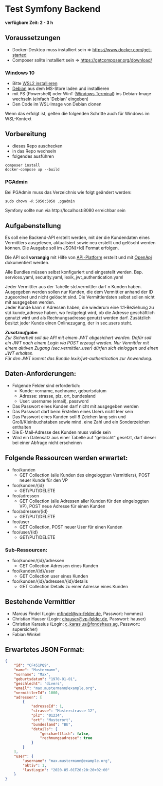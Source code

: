 # Test Symfony Backend
**verfügbare Zeit: 2 - 3 h**

## Voraussetzungen
- Docker-Desktop muss installiert sein => https://www.docker.com/get-started
- Composer sollte installiert sein => https://getcomposer.org/download/

### Windows 10
- Bitte [WSL2 installieren](https://docs.microsoft.com/en-us/windows/wsl/install-win10)
- [Debian](https://www.microsoft.com/de-de/p/debian/9msvkqc78pk6?rtc=1&activetab=pivot:overviewtab) aus dem MS-Store laden und installieren
- mit PS (Powershell) oder WinT ([Windows Terminal](https://www.microsoft.com/de-de/p/windows-terminal/9n0dx20hk701?rtc=1&activetab=pivot:overviewtab)) ins Debian-Image wechseln (einfach 'Debian' eingeben)
- Den Code im WSL-Image von Debian clonen

Wenn das erfolgt ist, gelten die folgenden Schritte auch für Windows im WSL-Kontext

## Vorbereitung
- dieses Repo auschecken
- in das Repo wechseln
- folgendes ausführen

```shell script
composer install
docker-compose up --build
```
### PGAdmin
Bei PGAdmin muss das Verzeichnis wie folgt geändert werden:
```shell script
sudo chown -R 5050:5050 .pgadmin
```

Symfony sollte nun via http://localhost:8080 erreichbar sein

## Aufgabenstellung
Es soll eine Backend-API erstellt werden, mit der die Kundendaten eines Vermittlers ausgelesen, aktualisiert sowie neu erstellt und gelöscht werden können. Die Ausgabe soll im JSON(+ld) Format erfolgen.

Die API soll **vorrangig** mit Hilfe von [API-Platform](https://api-platform.com/docs/core/) erstellt und mit [OpenApi](https://www.openapis.org/) dokumentiert werden.    

Alle Bundles müssen selbst konfiguriert und eingestellt werden.
Bsp. services.yaml, security.yaml, lexik_jwt_authentication.yaml

Jeder Vermittler aus der Tabelle std.vermittler darf n Kunden haben. Ausgegeben werden sollen nur Kunden, die dem Vermittler anhand der ID zugeordnet und nicht gelöscht sind. Die Vermittlerdaten selbst sollen nicht mit ausgegeben werden.  
Jeder Kunde kann n Adressen haben, die wiederum eine 1:1-Beziehung zu std.kunde_adresse haben, wo festgelegt wird, ob die Adresse geschäftlich genutzt wird und als Rechnungsadresse genutzt werden darf. Zusätzlich besitzt jeder Kunde einen Onlinezugang, der in sec.users steht.

_**Zusatzaufgabe**_:  
_Zur Sicherheit soll die API mit einem JWT abgesichert werden. Dafür soll ein JWT nach einem Login via POST erzeugt werden. Nur Vermittler mit einem aktiven Zugang (sec.vermittler_user) dürfen sich einloggen und einen JWT erhalten._  
_Für den JWT kommt das Bundle lexik/jwt-authentication zur Anwendung._

## Daten-Anforderungen:  
- Folgende Felder sind erforderlich:
  - Kunde: vorname, nachname, geburtsdatum
  - Adresse: strasse, plz, ort, bundesland
  - User: username (email), password
- Das Passwort eines Kunden darf nicht mit ausgegeben werden
- Das Passwort darf beim Erstellen eines Users nicht leer sein
- Das Passwort eines Kunden soll 8 Zeichen lang sein und Groß/Kleinbuchstaben sowie mind. eine Zahl und ein Sonderzeichen enthalten
- Die E-Mail-Adresse des Kunden muss valide sein
- Wird ein Datensatz aus einer Tabelle auf "gelöscht" gesetzt, darf dieser bei einer Abfrage nicht erscheinen

## Folgende Ressourcen werden erwartet:
- foo/kunden
  - GET Collection (alle Kunden des eingeloggten Vermittlers), POST neuer Kunde für den VP
- foo/kunden/{id}
  - GET/PUT/DELETE
- foo/adressen
  - GET Collection (alle Adressen aller Kunden für den eingeloggten VP), POST neue Adresse für einen Kunden
- foo/adressen/{id}
  - GET/PUT/DELETE
- foo/user
  - GET Collection, POST neuer User für einen Kunden
- foo/user/{id}
  - GET/PUT/DELETE

### Sub-Ressourcen:
- foo/kunden/{id}/adressen
  - GET Collection Adressen eines Kunden
- foo/kunden/{id}/user
  - GET Collection user eines Kunden
- foo/kunden/{id}/adressen/{id}/details
  - GET Collection Details zu einer Adresse eines Kunden

## Bestehende Vermittler
- Marcus Findel (Login: mfindel@vp-felder.de, Passwort: hommes)
- Christian Hauser (Login: chauser@vp-felder.de, Passwort: hauser)
- Christian Karasius (Login: c_karasius@fondshaus.ag, Passwort: supersicher)
- Fabian Winkel

## Erwartetes JSON Format:

```json
{
    "id": "CF451PQ9",
    "name": "Mustermann",
    "vorname": "Max",
    "geburtsdatum": "1970-01-01",
    "geschlecht": "divers",
    "email": "max.mustermann@example.org",
    "vermittlerId": 1000,
    "adressen": [
        {
            "adresseId": 1,
            "strasse": "Musterstrasse 12",
            "plz": "01234",
            "ort": "Musterort",
            "bundesland": "BE",
            "details": {
                "geschaeftlich": false,
                "rechnungsadresse": true
            }
        }
    ],
    "user": {
        "username": "max.mustermann@example.org",
        "aktiv": 1,
        "lastLogin": "2020-05-01T20:20:20+02:00"
    }
}
```
